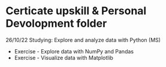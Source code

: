 # Certicate upskill & Personal Devolopment folder
26/10/22
Studying: Explore and analyze data with Python (MS)
- Exercise - Explore data with NumPy and Pandas
- Exercise - Visualize data with Matplotlib
